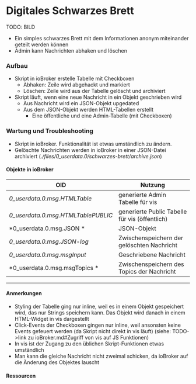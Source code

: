 # Digitales Schwarzes Brett

<!-- *Bilder/Diagramme, Schaltpläne, etc. (wo sinnvoll) einfügen* -->
TODO: BILD

<!-- → Verwendung: Was macht das? Wie kann man das benutzen?, … -->
- Ein simples schwarzes Brett mit dem Informationen anonym miteinander geteilt werden können
- Admin kann Nachrichten abhaken und löschen

### Aufbau
<!-- → z.B.: Verkabelung, Infrastruktur, Ort,  -->
- Skript in ioBroker erstelle Tabelle mit Checkboxen
  - Abhaken: Zeile wird abgehackt und markiert
  - Löschen: Zeile wird aus der Tabelle gelöscht und archiviert
- Skript läuft, wenn eine neue Nachricht in ein Objekt geschrieben wird
  - Aus Nachricht wird ein JSON-Objekt upgedated
  - Aus dem JSON-Objekt werden HTML-Tabellen erstellt
    - Eine öffentliche und eine Admin-Tabelle (mit Checkboxen)

### Wartung und Troubleshooting
<!-- → Wie kommt man ran?, Was kann man einfach ändern?, Bugs, die uns begegnet sind und wie sie gelöst wurden, … -->
- Skript in ioBroker. Funktionalität ist etwas umständlich zu ändern.
- Gelöschte Nachrichten werden in ioBroker in einer JSON-Datei archiviert (*./files/0_userdata.0/schwarzes-brett/archive.json*)

#### Objekte in ioBroker
| OID | Nutzung  |
| --------------| ---------------------------------------------- |
| *0_userdata.0.msg.HTMLTable*       | generierte Admin Tabelle für vis               |
| *0_userdata.0.msg.HTMLTablePUBLIC* | generierte Public Tabelle für vis (öffentlich) |
| *0_userdata.0.msg.JSON *           | JSON-Objekt                                    |
| *0_userdata.0.msg.JSON-log*        | Zwischenspeichern der gelöschten Nachricht     |
| *0_userdata.0.msg.msgInput*        | Geschriebene Nachricht                         |
| *0_userdata.0.msg.msgTopics *      | Zwischenspeichern des Topics der Nachricht      |

---

#### Anmerkungen
<!-- → Zusätzlicher Punkt für Notizen/Anmerkungen, etc. (wenn nichts wichtiges, dann weglassen) -->
- Styling der Tabelle ging nur inline, weil es in einem Objekt gespeichert wird, das nur Strings speichern kann. Das Objekt wird danach in einem HTML-Widget in vis dargestellt
- Click-Events der Checkboxen gingen nur inline, weil ansonsten keine Events gefeuert werden (da Skript nicht direkt in vis läuft) (siehe: TODO->link zu ioBroker.md#Zugriff von vis auf JS Funktionen)
- In vis ist der Zugang zu den üblichen Skript-Funktionen etwas umständlich
- Man kann die gleiche Nachricht nicht zweimal schicken, da ioBroker auf die Änderung des Objektes lauscht

#### Ressourcen 
<!-- → Verwendete Tutorials, Materialien, Quellenangaben, etc. (wenn nichts wichtiges, dann weglassen) -->

